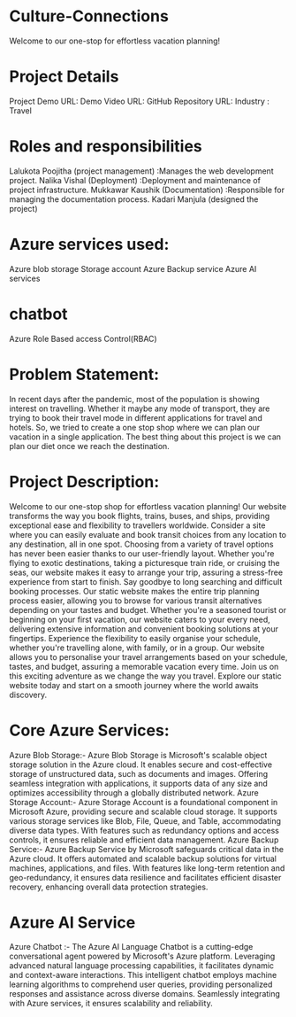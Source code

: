# Culture-Connections
Welcome to our one-stop for effortless vacation planning!
# Project Details
Project Demo URL:
Demo Video URL:
GitHub Repository URL:
Industry : Travel
# Roles and responsibilities
Lalukota Poojitha (project management) :Manages the web development project.
Nalika Vishal (Deployment) :Deployment and maintenance of project infrastructure.
Mukkawar Kaushik (Documentation) :Responsible for managing the documentation process.
Kadari Manjula (designed the project)
# Azure services used:
Azure blob storage
Storage account
Azure Backup service
Azure AI services
# chatbot
Azure Role Based access Control(RBAC)
# Problem Statement:
In recent days after the pandemic, most of the population is showing interest on travelling. Whether it maybe any mode of transport, they are trying to book their travel mode in different applications for travel and hotels. So, we tried to create a one stop shop where we can plan our vacation in a single application. The best thing about this project is we can plan our diet once we reach the destination.

# Project Description:
Welcome to our one-stop shop for effortless vacation planning! Our website transforms the way you book flights, trains, buses, and ships, providing exceptional ease and flexibility to travellers worldwide. Consider a site where you can easily evaluate and book transit choices from any location to any destination, all in one spot. Choosing from a variety of travel options has never been easier thanks to our user-friendly layout. Whether you're flying to exotic destinations, taking a picturesque train ride, or cruising the seas, our website makes it easy to arrange your trip, assuring a stress-free experience from start to finish. Say goodbye to long searching and difficult booking processes. Our static website makes the entire trip planning process easier, allowing you to browse for various transit alternatives depending on your tastes and budget. Whether you're a seasoned tourist or beginning on your first vacation, our website caters to your every need, delivering extensive information and convenient booking solutions at your fingertips. Experience the flexibility to easily organise your schedule, whether you're travelling alone, with family, or in a group. Our website allows you to personalise your travel arrangements based on your schedule, tastes, and budget, assuring a memorable vacation every time. Join us on this exciting adventure as we change the way you travel. Explore our static website today and start on a smooth journey where the world awaits discovery.

# Core Azure Services:
Azure Blob Storage:- Azure Blob Storage is Microsoft's scalable object storage solution in the Azure cloud. It enables secure and cost-effective storage of unstructured data, such as documents and images. Offering seamless integration with applications, it supports data of any size and optimizes accessibility through a globally distributed network. Azure Storage Account:- Azure Storage Account is a foundational component in Microsoft Azure, providing secure and scalable cloud storage. It supports various storage services like Blob, File, Queue, and Table, accommodating diverse data types. With features such as redundancy options and access controls, it ensures reliable and efficient data management. Azure Backup Service:- Azure Backup Service by Microsoft safeguards critical data in the Azure cloud. It offers automated and scalable backup solutions for virtual machines, applications, and files. With features like long-term retention and geo-redundancy, it ensures data resilience and facilitates efficient disaster recovery, enhancing overall data protection strategies.

# Azure AI Service
Azure Chatbot :- The Azure AI Language Chatbot is a cutting-edge conversational agent powered by Microsoft's Azure platform. Leveraging advanced natural language processing capabilities, it facilitates dynamic and context-aware interactions. This intelligent chatbot employs machine learning algorithms to comprehend user queries, providing personalized responses and assistance across diverse domains. Seamlessly integrating with Azure services, it ensures scalability and reliability.
